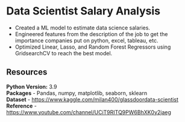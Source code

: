 # Data Scientist Salary Analysis
* Created a ML model to estimate data science salaries.
* Engineered features from the description of the job to get the importance companies put on python, excel, tableau, etc. 
* Optimized Linear, Lasso, and Random Forest Regressors using GridsearchCV to reach the best model. 

## Resources

**Python Version:** 3.9   
**Packages** - Pandas, numpy, matplotlib, seaborn, sklearn  
**Dataset** - https://www.kaggle.com/milan400/glassdoordata-scientist  
**Reference** - https://www.youtube.com/channel/UCiT9RITQ9PW6BhXK0y2jaeg
